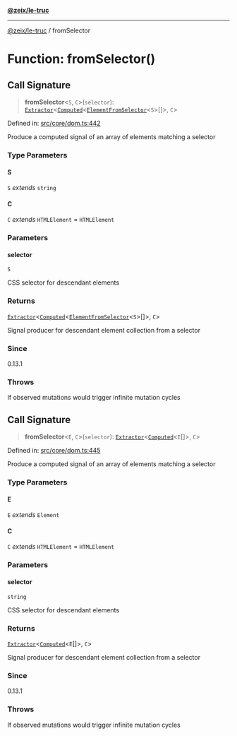 [**@zeix/le-truc**](../README.md)

---

[@zeix/le-truc](../globals.md) / fromSelector

# Function: fromSelector()

## Call Signature

> **fromSelector**\<`S`, `C`\>(`selector`): [`Extractor`](../type-aliases/Extractor.md)\<[`Computed`](../type-aliases/Computed.md)\<[`ElementFromSelector`](../type-aliases/ElementFromSelector.md)\<`S`\>[]\>, `C`\>

Defined in: [src/core/dom.ts:442](https://github.com/zeixcom/le-truc/blob/a2e3a5bb1b7ab9e964c80c41c9edbb895cf2ce79/src/core/dom.ts#L442)

Produce a computed signal of an array of elements matching a selector

### Type Parameters

#### S

`S` _extends_ `string`

#### C

`C` _extends_ `HTMLElement` = `HTMLElement`

### Parameters

#### selector

`S`

CSS selector for descendant elements

### Returns

[`Extractor`](../type-aliases/Extractor.md)\<[`Computed`](../type-aliases/Computed.md)\<[`ElementFromSelector`](../type-aliases/ElementFromSelector.md)\<`S`\>[]\>, `C`\>

Signal producer for descendant element collection from a selector

### Since

0.13.1

### Throws

If observed mutations would trigger infinite mutation cycles

## Call Signature

> **fromSelector**\<`E`, `C`\>(`selector`): [`Extractor`](../type-aliases/Extractor.md)\<[`Computed`](../type-aliases/Computed.md)\<`E`[]\>, `C`\>

Defined in: [src/core/dom.ts:445](https://github.com/zeixcom/le-truc/blob/a2e3a5bb1b7ab9e964c80c41c9edbb895cf2ce79/src/core/dom.ts#L445)

Produce a computed signal of an array of elements matching a selector

### Type Parameters

#### E

`E` _extends_ `Element`

#### C

`C` _extends_ `HTMLElement` = `HTMLElement`

### Parameters

#### selector

`string`

CSS selector for descendant elements

### Returns

[`Extractor`](../type-aliases/Extractor.md)\<[`Computed`](../type-aliases/Computed.md)\<`E`[]\>, `C`\>

Signal producer for descendant element collection from a selector

### Since

0.13.1

### Throws

If observed mutations would trigger infinite mutation cycles
